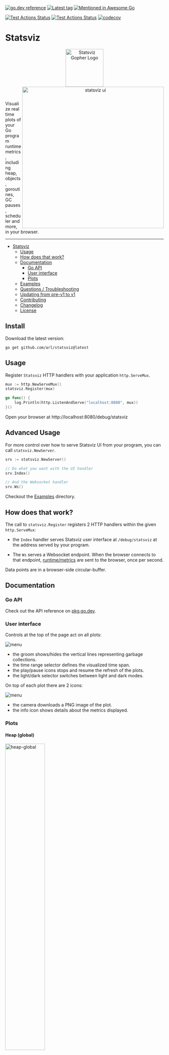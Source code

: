 [![go.dev reference](https://img.shields.io/badge/go.dev-reference-007d9c?logo=go&logoColor=white&style=round-square)](https://pkg.go.dev/github.com/arl/statsviz)
[![Latest tag](https://img.shields.io/github/tag/arl/statsviz.svg)](https://github.com/arl/statsviz/tag/)
[![Mentioned in Awesome Go](https://awesome.re/mentioned-badge.svg)](https://github.com/avelino/awesome-go)

[![Test Actions Status](https://github.com/arl/statsviz/workflows/Tests-linux/badge.svg)](https://github.com/arl/statsviz/actions)
[![Test Actions Status](https://github.com/arl/statsviz/workflows/Tests-others/badge.svg)](https://github.com/arl/statsviz/actions)
[![codecov](https://codecov.io/gh/arl/statsviz/branch/main/graph/badge.svg)](https://codecov.io/gh/arl/statsviz)


# Statsviz

<p align="center">
  <img alt="Statsviz Gopher Logo" width="120" src="https://raw.githubusercontent.com/arl/statsviz/readme-docs/logo.png?sanitize=true">
  <img alt="statsviz ui" width="450" align="right" src="https://github.com/arl/statsviz/raw/readme-docs/window.png">
</p>
<br/>

Visualize real time plots of your Go program runtime metrics, including heap, objects, goroutines, GC pauses, scheduler and more, in your browser.

<hr>

- [Statsviz](#statsviz)
  - [Usage](#usage)
  - [How does that work?](#how-does-that-work)
  - [Documentation](#documentation)
    - [Go API](#go-api)
    - [User interface](#user-interface)
    - [Plots](#plots)
  - [Examples](#examples)
  - [Questions / Troubleshooting](#questions--troubleshooting)
  - [Updating from pre-v1 to v1](#updating-from-pre-v1-to-v1)
  - [Contributing](#contributing)
  - [Changelog](#changelog)
  - [License](#license)


## Install

Download the latest version:

```
go get github.com/arl/statsviz@latest
```


## Usage

Register `Statsviz` HTTP handlers with your application `http.ServeMux`.

```go
mux := http.NewServeMux()
statsviz.Register(mux)

go func() {
    log.Println(http.ListenAndServe("localhost:8080", mux))
}()
```

Open your browser at http://localhost:8080/debug/statsviz


## Advanced Usage

For more control over how to serve Statsviz UI from your program, you can call `statsviz.NewServer`.

```go
srv := statsviz.NewServer()

// Do what you want with the UI handler
srv.Index()

// And the Websocket handler
srv.Ws()
```

Checkout the [Examples](_example) directory.


## How does that work?

The call to `statsviz.Register` registers 2 HTTP handlers within the given `http.ServeMux`:

- the `Index` handler serves Statsviz user interface at `/debug/statsviz` at the address served by your program.

- The `Ws` serves a Websocket endpoint. When the browser connects to that endpoint, [runtime/metrics](https://pkg.go.dev/runtime/metrics) are sent to the browser, once per second.

Data points are in a browser-side circular-buffer.


## Documentation

### Go API

Check out the API reference on [pkg.go.dev](https://pkg.go.dev/github.com/arl/statsviz#section-documentation).

### User interface

Controls at the top of the page act on all plots:

<img alt="menu" src="https://github.com/arl/statsviz/raw/readme-docs/menu-002.png">

- the groom shows/hides the vertical lines representing garbage collections.
- the time range selector defines the visualized time span.
- the play/pause icons stops and resume the refresh of the plots.
- the light/dark selector switches between light and dark modes.

On top of each plot there are 2 icons:

<img alt="menu" src="https://github.com/arl/statsviz/raw/readme-docs/plot.menu-001.png">

- the camera downloads a PNG image of the plot.
- the info icon shows details about the metrics displayed.

### Plots

#### Heap (global)

<img width="50%" alt="heap-global" src="https://github.com/arl/statsviz/raw/readme-docs/runtime-metrics/heap-global.png">

#### Heap (details)

<img width="50%" alt="heap-details" src="https://github.com/arl/statsviz/raw/readme-docs/runtime-metrics/heap-details.png">

#### Live Objects in Heap

<img width="50%" alt="live-objects" src="https://github.com/arl/statsviz/raw/readme-docs/runtime-metrics/live-objects.png">

#### Live Bytes in Heap

<img width="50%" alt="live-bytes" src="https://github.com/arl/statsviz/raw/readme-docs/runtime-metrics/live-bytes.png">

#### MSpan/MCache

<img width="50%" alt="mspan-mcache" src="https://github.com/arl/statsviz/raw/readme-docs/runtime-metrics/mspan-mcache.png">

#### Goroutines

<img width="50%" alt="goroutines" src="https://github.com/arl/statsviz/raw/readme-docs/runtime-metrics/goroutines.png">

#### Size Classes

<img width="50%" alt="size-classes" src="https://github.com/arl/statsviz/raw/readme-docs/runtime-metrics/size-classes.png">

#### Stop-the-world Pause Latencies

<img width="50%" alt="gc-pauses" src="https://github.com/arl/statsviz/raw/readme-docs/runtime-metrics/gc-pauses.png">

#### Time Goroutines Spend in 'Runnable'

<img width="50%" alt="runnable-time" src="https://github.com/arl/statsviz/raw/readme-docs/runtime-metrics/runnable-time.png">

#### Starting Size of Goroutines Stacks

<img width="50%" alt="gc-stack-size" src="https://github.com/arl/statsviz/raw/readme-docs/runtime-metrics/gc-stack-size.png">

#### Goroutine Scheduling Events

<img width="50%" alt="sched-events" src="https://github.com/arl/statsviz/raw/readme-docs/runtime-metrics/sched-events.png">

#### CGO Calls

<img width="50%" alt="cgo" src="https://github.com/arl/statsviz/raw/readme-docs/runtime-metrics/cgo.png">

## Examples

Check out the [\_example](./_example/README.md) directory to see various ways to use Statsviz, such as:

- use of `http.DefaultServeMux` or your own `http.ServeMux`
- wrap HTTP handler behind a middleware
- register the web page at `/foo/bar` instead of `/debug/statsviz`
- use `https://` rather than `http://`
- register Statsviz handlers with various Go HTTP libraries/frameworks:
  - [echo](https://github.com/labstack/echo/)
  - [fasthttp](https://github.com/valyala/fasthttp)
  - [fiber](https://github.com/gofiber/fiber/)
  - [gin](https://github.com/gin-gonic/gin)
  - and many others thanks to many contributors!

## Questions / Troubleshooting

Use the [discussions](https://github.com/arl/statsviz/discussions) section for questions.  
Or come to say hi and ask a live question on [#statsviz channel on Gopher's slack](https://gophers.slack.com/archives/C043DU4NZ9D).

## Contributing

Please use [issues](https://github.com/arl/statsviz/issues/new/choose) for bugs and feature requests.  
Pull-requests are always welcome!  
More details in [CONTRIBUTING.md](CONTRIBUTING.md).

## Changelog

See [CHANGELOG.md](./CHANGELOG.md).

## License

See [MIT License](LICENSE)
